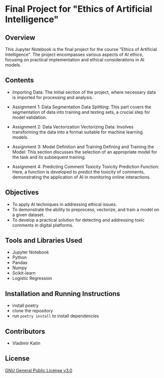 # Final Project for "Ethics of Artificial Intelligence"
## Overview

This Jupyter Notebook is the final project for the course "Ethics of Artificial Intelligence". The project encompasses various aspects of AI ethics, focusing on practical implementation and ethical considerations in AI models.

## Contents

- Importing Data: The initial section of the project, where necessary data is imported for processing and analysis.

- Assignment 1: Data Segmentation
        Data Splitting: This part covers the segmentation of data into training and testing sets, a crucial step for model validation.

- Assignment 2: Data Vectorization
        Vectorizing Data: Involves transforming the data into a format suitable for machine learning models.

- Assignment 3: Model Definition and Training
        Defining and Training the Model: This section discusses the selection of an appropriate model for the task and its subsequent training.

- Assignment 4: Predicting Comment Toxicity
        Toxicity Prediction Function: Here, a function is developed to predict the toxicity of comments, demonstrating the application of AI in monitoring online interactions.

## Objectives

- To apply AI techniques in addressing ethical issues.
- To demonstrate the ability to preprocess, vectorize, and train a model on a given dataset.
- To develop a practical solution for detecting and addressing toxic comments in digital platforms.

## Tools and Libraries Used
- Jupyter Notebook
- Python
- Pandas
- Numpy
- Scikit-learn
- Logistic Regression

## Installation and Running Instructions

- install poetry
- clone the repository
- run `poetry install` to install dependencies


## Contributors

- Vladimir Katin

## License
[GNU General Public License v3.0](https://www.gnu.org/licenses/gpl-3.0.html)
